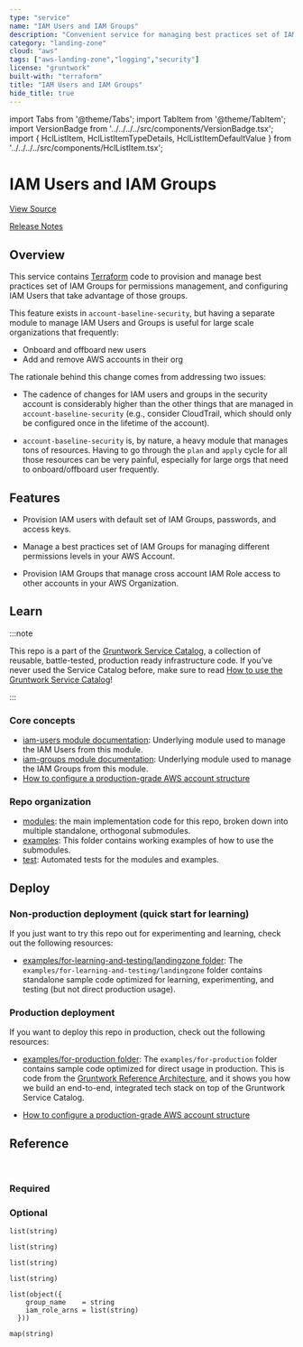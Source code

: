 ```yaml
---
type: "service"
name: "IAM Users and IAM Groups"
description: "Convenient service for managing best practices set of IAM Groups for permissions management, and configuring IAM Users that take advantage of those groups."
category: "landing-zone"
cloud: "aws"
tags: ["aws-landing-zone","logging","security"]
license: "gruntwork"
built-with: "terraform"
title: "IAM Users and IAM Groups"
hide_title: true
---
```


import Tabs from '@theme/Tabs';
import TabItem from '@theme/TabItem';
import VersionBadge from '../../../../src/components/VersionBadge.tsx';
import { HclListItem, HclListItemTypeDetails, HclListItemDefaultValue } from '../../../../src/components/HclListItem.tsx';

<VersionBadge version="0.85.0" lastModifiedVersion="0.50.2"/>

# IAM Users and IAM Groups


<a href="https://github.com/gruntwork-io/terraform-aws-service-catalog/tree/master/modules/landingzone/iam-users-and-groups" className="link-button">View Source</a>

<a href="https://github.com/gruntwork-io/terraform-aws-service-catalog/releases?q=landingzone%2Fiam-users-and-groups" className="link-button" title="Release notes for only the service catalog versions which impacted this service.">Release Notes</a>

## Overview

This service contains [Terraform](https://www.terraform.io) code to provision and manage best practices set of IAM
Groups for permissions management, and configuring IAM Users that take advantage of those groups.

This feature exists in `account-baseline-security`, but having a separate module to manage IAM Users and Groups is
useful for large scale organizations that frequently:

*   Onboard and offboard new users
*   Add and remove AWS accounts in their org

The rationale behind this change comes from addressing two issues:

*   The cadence of changes for IAM users and groups in the security account is considerably higher than the other things
    that are managed in `account-baseline-security` (e.g., consider CloudTrail, which should only be configured once in
    the lifetime of the account).

*   `account-baseline-security` is, by nature, a heavy module that manages tons of resources. Having to go through the
    `plan` and `apply` cycle for all those resources can be very painful, especially for large orgs that need to
    onboard/offboard user frequently.

## Features

*   Provision IAM users with default set of IAM Groups, passwords, and access keys.

*   Manage a best practices set of IAM Groups for managing different permissions levels in your AWS Account.

*   Provision IAM Groups that manage cross account IAM Role access to other accounts in your AWS Organization.

## Learn

:::note

This repo is a part of the [Gruntwork Service Catalog](https://github.com/gruntwork-io/terraform-aws-service-catalog/),
a collection of reusable, battle-tested, production ready infrastructure code.
If you’ve never used the Service Catalog before, make sure to read
[How to use the Gruntwork Service Catalog](https://docs.gruntwork.io/reference/services/intro/overview)!

:::

### Core concepts

*   [iam-users module documentation](https://github.com/gruntwork-io/terraform-aws-security/tree/master/modules/iam-users): Underlying
    module used to manage the IAM Users from this module.
*   [iam-groups module documentation](https://github.com/gruntwork-io/terraform-aws-security/tree/master/modules/iam-groups): Underlying
    module used to manage the IAM Groups from this module.
*   [How to configure a production-grade AWS account structure](https://docs.gruntwork.io/guides/build-it-yourself/landing-zone/)

### Repo organization

*   [modules](https://github.com/gruntwork-io/terraform-aws-service-catalog/tree/master/modules): the main implementation code for this repo, broken down into multiple standalone, orthogonal submodules.
*   [examples](https://github.com/gruntwork-io/terraform-aws-service-catalog/tree/master/examples): This folder contains working examples of how to use the submodules.
*   [test](https://github.com/gruntwork-io/terraform-aws-service-catalog/tree/master/test): Automated tests for the modules and examples.

## Deploy

### Non-production deployment (quick start for learning)

If you just want to try this repo out for experimenting and learning, check out the following resources:

*   [examples/for-learning-and-testing/landingzone folder](https://github.com/gruntwork-io/terraform-aws-service-catalog/tree/master/examples/for-learning-and-testing/landingzone): The
    `examples/for-learning-and-testing/landingzone` folder contains standalone sample code optimized for learning,
    experimenting, and testing (but not direct production usage).

### Production deployment

If you want to deploy this repo in production, check out the following resources:

*   [examples/for-production folder](https://github.com/gruntwork-io/terraform-aws-service-catalog/tree/master/examples/for-production): The `examples/for-production` folder contains sample code
    optimized for direct usage in production. This is code from the
    [Gruntwork Reference Architecture](https://gruntwork.io/reference-architecture/), and it shows you how we build an
    end-to-end, integrated tech stack on top of the Gruntwork Service Catalog.

*   [How to configure a production-grade AWS account structure](https://docs.gruntwork.io/guides/build-it-yourself/landing-zone/)

## Reference

<Tabs>
<TabItem value="inputs" label="Inputs" default>

<br/>

### Required

<HclListItem name="aws_account_id" description="The AWS Account ID the template should be operated on. This avoids misconfiguration errors caused by environment variables." requirement="required" type="string">
</HclListItem>

### Optional

<HclListItem name="auto_deploy_permissions" description="A list of IAM permissions (e.g. ec2:*) that will be added to an IAM Group for doing automated deployments. NOTE: If <a href=#should_create_iam_group_auto_deploy><code>should_create_iam_group_auto_deploy</code></a> is true, the list must have at least one element (e.g. '*')." requirement="optional" type="list">
<HclListItemTypeDetails>

```hcl
list(string)
```

</HclListItemTypeDetails>
<HclListItemDefaultValue defaultValue="[]"/>
</HclListItem>

<HclListItem name="cloudtrail_kms_key_arn" description="The ARN of a KMS CMK used to encrypt CloudTrail logs. If set, the logs group will include permissions to decrypt using this CMK." requirement="optional" type="string">
<HclListItemDefaultValue defaultValue="null"/>
</HclListItem>

<HclListItem name="cross_account_access_all_group_name" description="The name of the IAM group that will grant access to all external AWS accounts in <a href=#iam_groups_for_cross_account_access><code>iam_groups_for_cross_account_access</code></a>." requirement="optional" type="string">
<HclListItemDefaultValue defaultValue="_all-accounts"/>
</HclListItem>

<HclListItem name="enable_iam_groups" description="A feature flag to enable or disable the IAM Groups module." requirement="optional" type="bool">
<HclListItemDefaultValue defaultValue="true"/>
</HclListItem>

<HclListItem name="force_destroy_users" description="When destroying this user, destroy even if it has non-Terraform-managed IAM access keys, login profile, or MFA devices. Without force_destroy a user with non-Terraform-managed access keys and login profile will fail to be destroyed." requirement="optional" type="bool">
<HclListItemDefaultValue defaultValue="false"/>
</HclListItem>

<HclListItem name="iam_group_developers_permitted_services" description="A list of AWS services for which the developers IAM Group will receive full permissions. See https://goo.gl/ZyoHlz to find the IAM Service name. For example, to grant developers access only to EC2 and Amazon Machine Learning, use the value ['ec2','machinelearning']. Do NOT add iam to the list of services, or that will grant Developers de facto admin access. If you need to grant iam privileges, just grant the user Full Access." requirement="optional" type="list">
<HclListItemTypeDetails>

```hcl
list(string)
```

</HclListItemTypeDetails>
<HclListItemDefaultValue defaultValue="[]"/>
</HclListItem>

<HclListItem name="iam_group_name_auto_deploy" description="The name of the IAM Group that allows automated deployment by graning the permissions specified in <a href=#auto_deploy_permissions><code>auto_deploy_permissions</code></a>." requirement="optional" type="string">
<HclListItemDefaultValue defaultValue="_machine.ecs-auto-deploy"/>
</HclListItem>

<HclListItem name="iam_group_name_billing" description="The name to be used for the IAM Group that grants read/write access to all billing features in AWS." requirement="optional" type="string">
<HclListItemDefaultValue defaultValue="billing"/>
</HclListItem>

<HclListItem name="iam_group_name_developers" description="The name to be used for the IAM Group that grants IAM Users a reasonable set of permissions for developers." requirement="optional" type="string">
<HclListItemDefaultValue defaultValue="developers"/>
</HclListItem>

<HclListItem name="iam_group_name_full_access" description="The name to be used for the IAM Group that grants full access to all AWS resources." requirement="optional" type="string">
<HclListItemDefaultValue defaultValue="full-access"/>
</HclListItem>

<HclListItem name="iam_group_name_houston_cli" description="The name of the IAM Group that allows access to houston CLI." requirement="optional" type="string">
<HclListItemDefaultValue defaultValue="houston-cli-users"/>
</HclListItem>

<HclListItem name="iam_group_name_iam_admin" description="The name to be used for the IAM Group that grants IAM administrative access. Effectively grants administrator access." requirement="optional" type="string">
<HclListItemDefaultValue defaultValue="iam-admin"/>
</HclListItem>

<HclListItem name="iam_group_name_iam_user_self_mgmt" description="The name to be used for the IAM Group that grants IAM Users the permissions to manage their own IAM User account." requirement="optional" type="string">
<HclListItemDefaultValue defaultValue="iam-user-self-mgmt"/>
</HclListItem>

<HclListItem name="iam_group_name_logs" description="The name to be used for the IAM Group that grants read access to CloudTrail, AWS Config, and CloudWatch in AWS." requirement="optional" type="string">
<HclListItemDefaultValue defaultValue="logs"/>
</HclListItem>

<HclListItem name="iam_group_name_read_only" description="The name to be used for the IAM Group that grants read-only access to all AWS resources." requirement="optional" type="string">
<HclListItemDefaultValue defaultValue="read-only"/>
</HclListItem>

<HclListItem name="iam_group_name_support" description="The name of the IAM Group that allows access to AWS Support." requirement="optional" type="string">
<HclListItemDefaultValue defaultValue="support"/>
</HclListItem>

<HclListItem name="iam_group_name_use_existing_iam_roles" description="The name to be used for the IAM Group that grants IAM Users the permissions to use existing IAM Roles when launching AWS Resources. This does NOT grant the permission to create new IAM Roles." requirement="optional" type="string">
<HclListItemDefaultValue defaultValue="use-existing-iam-roles"/>
</HclListItem>

<HclListItem name="iam_group_names_ssh_grunt_sudo_users" description="The list of names to be used for the IAM Group that enables its members to SSH as a sudo user into any server configured with the ssh-grunt Gruntwork module. Pass in multiple to configure multiple different IAM groups to control different groupings of access at the server level. Pass in empty list to disable creation of the IAM groups." requirement="optional" type="list">
<HclListItemTypeDetails>

```hcl
list(string)
```

</HclListItemTypeDetails>
<HclListItemDefaultValue defaultValue="['ssh-grunt-sudo-users']"/>
</HclListItem>

<HclListItem name="iam_group_names_ssh_grunt_users" description="The name to be used for the IAM Group that enables its members to SSH as a non-sudo user into any server configured with the ssh-grunt Gruntwork module. Pass in multiple to configure multiple different IAM groups to control different groupings of access at the server level. Pass in empty list to disable creation of the IAM groups." requirement="optional" type="list">
<HclListItemTypeDetails>

```hcl
list(string)
```

</HclListItemTypeDetails>
<HclListItemDefaultValue defaultValue="['ssh-grunt-users']"/>
</HclListItem>

<HclListItem name="iam_groups_for_cross_account_access" description="This variable is used to create groups that allow IAM users to assume roles in your other AWS accounts. It should be a list of objects, where each object has the fields 'group_name', which will be used as the name of the IAM group, and 'iam_role_arns', which is a list of ARNs of IAM Roles that you can assume when part of that group. For each entry in the list of objects, we will create an IAM group that allows users to assume the given IAM role(s) in the other AWS account. This allows you to define all your IAM users in one account (e.g. the users account) and to grant them access to certain IAM roles in other accounts (e.g. the stage, prod, audit accounts)." requirement="optional" type="list">
<HclListItemTypeDetails>

```hcl
list(object({
    group_name    = string
    iam_role_arns = list(string)
  }))
```

</HclListItemTypeDetails>
<HclListItemDefaultValue defaultValue="[]"/>
</HclListItem>

<HclListItem name="iam_policy_iam_user_self_mgmt" description="The name to be used for the IAM Policy that grants IAM Users the permissions to manage their own IAM User account." requirement="optional" type="string">
<HclListItemDefaultValue defaultValue="iam-user-self-mgmt"/>
</HclListItem>

<HclListItem name="iam_role_tags" description="The tags to apply to all the IAM role resources." requirement="optional" type="map">
<HclListItemTypeDetails>

```hcl
map(string)
```

</HclListItemTypeDetails>
<HclListItemDefaultValue defaultValue="{}"/>
</HclListItem>

<HclListItem name="max_session_duration_human_users" description="The maximum allowable session duration, in seconds, for the credentials you get when assuming the IAM roles created by this module. This variable applies to all IAM roles created by this module that are intended for people to use, such as allow-read-only-access-from-other-accounts. For IAM roles that are intended for machine users, such as allow-auto-deploy-from-other-accounts, see <a href=#max_session_duration_machine_users><code>max_session_duration_machine_users</code></a>." requirement="optional" type="number">
<HclListItemDefaultValue defaultValue="43200"/>
</HclListItem>

<HclListItem name="max_session_duration_machine_users" description="The maximum allowable session duration, in seconds, for the credentials you get when assuming the IAM roles created by this module. This variable  applies to all IAM roles created by this module that are intended for machine users, such as allow-auto-deploy-from-other-accounts. For IAM roles that are intended for human users, such as allow-read-only-access-from-other-accounts, see <a href=#max_session_duration_human_users><code>max_session_duration_human_users</code></a>." requirement="optional" type="number">
<HclListItemDefaultValue defaultValue="3600"/>
</HclListItem>

<HclListItem name="minimum_password_length" description="Password minimum length." requirement="optional" type="number">
<HclListItemDefaultValue defaultValue="16"/>
</HclListItem>

<HclListItem name="password_reset_required" description="Force the user to reset their password on initial login. Only used for users with create_login_profile set to true." requirement="optional" type="bool">
<HclListItemDefaultValue defaultValue="true"/>
</HclListItem>

<HclListItem name="should_create_iam_group_auto_deploy" description="Should we create the IAM Group for auto-deploy? Allows automated deployment by granting the permissions specified in <a href=#auto_deploy_permissions><code>auto_deploy_permissions</code></a>. (true or false)" requirement="optional" type="bool">
<HclListItemDefaultValue defaultValue="false"/>
</HclListItem>

<HclListItem name="should_create_iam_group_billing" description="Should we create the IAM Group for billing? Allows read-write access to billing features only. (true or false)" requirement="optional" type="bool">
<HclListItemDefaultValue defaultValue="false"/>
</HclListItem>

<HclListItem name="should_create_iam_group_cross_account_access_all" description="Should we create the IAM Group for access to all external AWS accounts? " requirement="optional" type="bool">
<HclListItemDefaultValue defaultValue="true"/>
</HclListItem>

<HclListItem name="should_create_iam_group_developers" description="Should we create the IAM Group for developers? The permissions of that group are specified via <a href=#iam_group_developers_permitted_services><code>iam_group_developers_permitted_services</code></a>. (true or false)" requirement="optional" type="bool">
<HclListItemDefaultValue defaultValue="false"/>
</HclListItem>

<HclListItem name="should_create_iam_group_full_access" description="Should we create the IAM Group for full access? Allows full access to all AWS resources. (true or false)" requirement="optional" type="bool">
<HclListItemDefaultValue defaultValue="true"/>
</HclListItem>

<HclListItem name="should_create_iam_group_houston_cli_users" description="Should we create the IAM Group for houston CLI users? Allows users to use the houston CLI for managing and deploying services." requirement="optional" type="bool">
<HclListItemDefaultValue defaultValue="false"/>
</HclListItem>

<HclListItem name="should_create_iam_group_iam_admin" description="Should we create the IAM Group for IAM administrator access? Allows users to manage all IAM entities, effectively granting administrator access. (true or false)" requirement="optional" type="bool">
<HclListItemDefaultValue defaultValue="false"/>
</HclListItem>

<HclListItem name="should_create_iam_group_logs" description="Should we create the IAM Group for logs? Allows read access to CloudTrail, AWS Config, and CloudWatch. If <a href=#cloudtrail_kms_key_arn><code>cloudtrail_kms_key_arn</code></a> is set, will also give decrypt access to a KMS CMK. (true or false)" requirement="optional" type="bool">
<HclListItemDefaultValue defaultValue="false"/>
</HclListItem>

<HclListItem name="should_create_iam_group_read_only" description="Should we create the IAM Group for read-only? Allows read-only access to all AWS resources. (true or false)" requirement="optional" type="bool">
<HclListItemDefaultValue defaultValue="false"/>
</HclListItem>

<HclListItem name="should_create_iam_group_support" description="Should we create the IAM Group for support? Allows support access (AWSupportAccess). (true or false)" requirement="optional" type="bool">
<HclListItemDefaultValue defaultValue="false"/>
</HclListItem>

<HclListItem name="should_create_iam_group_use_existing_iam_roles" description="Should we create the IAM Group for use-existing-iam-roles? Allow launching AWS resources with existing IAM Roles, but no ability to create new IAM Roles. (true or false)" requirement="optional" type="bool">
<HclListItemDefaultValue defaultValue="false"/>
</HclListItem>

<HclListItem name="should_create_iam_group_user_self_mgmt" description="Should we create the IAM Group for user self-management? Allows users to manage their own IAM user accounts, but not other IAM users. (true or false)" requirement="optional" type="bool">
<HclListItemDefaultValue defaultValue="true"/>
</HclListItem>

<HclListItem name="should_require_mfa" description="Should we require that all IAM Users use Multi-Factor Authentication for both AWS API calls and the AWS Web Console? (true or false)" requirement="optional" type="bool">
<HclListItemDefaultValue defaultValue="true"/>
</HclListItem>

<HclListItem name="users" description="A map of users to create. The keys are the user names and the values are an object with the optional keys 'groups' (a list of IAM groups to add the user to), 'tags' (a map of tags to apply to the user), 'pgp_key' (either a base-64 encoded PGP public key, or a keybase username in the form keybase:username, used to encrypt the user's credentials; required if create_login_profile or create_access_keys is true), 'create_login_profile' (if set to true, create a password to login to the AWS Web Console), 'create_access_keys' (if set to true, create access keys for the user), 'path' (the path), and 'permissions_boundary' (the ARN of the policy that is used to set the permissions boundary for the user)." requirement="optional" type="any">
<HclListItemDefaultValue defaultValue="{}"/>
</HclListItem>

</TabItem>
<TabItem value="outputs" label="Outputs">

<br/>

<HclListItem name="billing_iam_group_arn">
</HclListItem>

<HclListItem name="billing_iam_group_name">
</HclListItem>

<HclListItem name="cross_account_access_all_group_arn">
</HclListItem>

<HclListItem name="cross_account_access_all_group_name">
</HclListItem>

<HclListItem name="cross_account_access_group_arns">
</HclListItem>

<HclListItem name="cross_account_access_group_names">
</HclListItem>

<HclListItem name="developers_iam_group_arn">
</HclListItem>

<HclListItem name="developers_iam_group_name">
</HclListItem>

<HclListItem name="full_access_iam_group_arn">
</HclListItem>

<HclListItem name="full_access_iam_group_name">
</HclListItem>

<HclListItem name="houston_cli_users_iam_group_arn">
</HclListItem>

<HclListItem name="houston_cli_users_iam_group_name">
</HclListItem>

<HclListItem name="iam_admin_iam_group_arn">
</HclListItem>

<HclListItem name="iam_admin_iam_group_name">
</HclListItem>

<HclListItem name="iam_admin_iam_policy_arn">
</HclListItem>

<HclListItem name="iam_self_mgmt_iam_group_arn">
</HclListItem>

<HclListItem name="iam_self_mgmt_iam_group_name">
</HclListItem>

<HclListItem name="iam_self_mgmt_iam_policy_arn">
</HclListItem>

<HclListItem name="logs_iam_group_arn">
</HclListItem>

<HclListItem name="logs_iam_group_name">
</HclListItem>

<HclListItem name="read_only_iam_group_arn">
</HclListItem>

<HclListItem name="read_only_iam_group_name">
</HclListItem>

<HclListItem name="require_mfa_policy">
</HclListItem>

<HclListItem name="ssh_grunt_sudo_users_group_arns">
</HclListItem>

<HclListItem name="ssh_grunt_sudo_users_group_names">
</HclListItem>

<HclListItem name="ssh_grunt_users_group_arns">
</HclListItem>

<HclListItem name="ssh_grunt_users_group_names">
</HclListItem>

<HclListItem name="support_iam_group_arn">
</HclListItem>

<HclListItem name="support_iam_group_name">
</HclListItem>

<HclListItem name="use_existing_iam_roles_iam_group_arn">
</HclListItem>

<HclListItem name="use_existing_iam_roles_iam_group_name">
</HclListItem>

<HclListItem name="user_access_keys" description="A map of usernames to that user's access keys (a map with keys access_key_id and secret_access_key), with the secret_access_key encrypted with that user's PGP key (only shows up for users with create_access_keys = true). You can decrypt the secret_access_key on the CLI: echo <secret_access_key> | base64 --decode | keybase pgp decrypt">
</HclListItem>

<HclListItem name="user_arns" description="A map of usernames to the ARN for that IAM user.">
</HclListItem>

<HclListItem name="user_passwords" description="A map of usernames to that user's AWS Web Console password, encrypted with that user's PGP key (only shows up for users with create_login_profile = true). You can decrypt the password on the CLI: echo <password> | base64 --decode | keybase pgp decrypt">
</HclListItem>

</TabItem>
</Tabs>


<!-- ##DOCS-SOURCER-START
{"sourcePlugin":"service-catalog-api","hash":"1e2f22fab540e45e6ac2d7dbea3dd149"}
##DOCS-SOURCER-END -->
